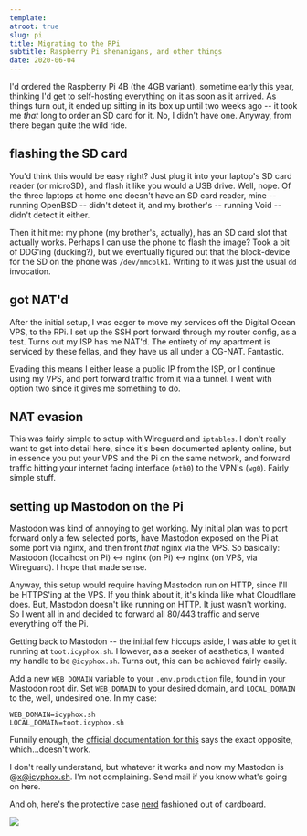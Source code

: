 ```yaml
---
template:
atroot: true
slug: pi
title: Migrating to the RPi
subtitle: Raspberry Pi shenanigans, and other things
date: 2020-06-04
---
```


I'd ordered the Raspberry Pi 4B (the 4GB variant), sometime early
this year, thinking I'd get to self-hosting everything on it as soon as
it arrived. As things turn out, it ended up sitting in its box up until
two weeks ago -- it took me _that_ long to order an SD card for it. No,
I didn't have one. Anyway, from there began quite the wild ride.

## flashing the SD card

You'd think this would be easy right? Just plug it into your laptop's SD
card reader (or microSD), and flash it like you would a USB drive. Well,
nope. Of the three laptops at home one doesn't have an SD card reader,
mine -- running OpenBSD -- didn't detect it, and my brother's -- running
Void -- didn't detect it either. 
 
Then it hit me: my phone (my brother's, actually), has an SD card slot
that actually works. Perhaps I can use the phone to flash the image?
Took a bit of DDG'ing (ducking?), but we eventually figured out that the
block-device for the SD on the phone was `/dev/mmcblk1`. Writing to it
was just the usual `dd` invocation.

## got NAT'd

After the initial setup, I was eager to move my services off the Digital
Ocean VPS, to the RPi. I set up the SSH port forward through my router
config, as a test. Turns out my ISP has me NAT'd. The entirety of my
apartment is serviced by these fellas, and they have us all under
a CG-NAT. Fantastic.

Evading this means I either lease a public IP from the ISP, or
I continue using my VPS, and port forward traffic from it via a tunnel.
I went with option two since it gives me something to do.

## NAT evasion

This was fairly simple to setup with Wireguard and `iptables`. I don't
really want to get into detail here, since it's been documented aplenty
online, but in essence you put your VPS and the Pi on the same network,
and forward traffic hitting your internet facing interface (`eth0`) 
to the VPN's (`wg0`). Fairly simple stuff.

## setting up Mastodon on the Pi

Mastodon was kind of annoying to get working. My initial plan was to
port forward only a few selected ports, have Mastodon exposed on the Pi
at some port via nginx, and then front _that_ nginx via the VPS. So
basically: Mastodon (localhost on Pi) <-> nginx (on Pi) <-> nginx (on
VPS, via Wireguard). I hope that made sense.

Anyway, this setup would require having Mastodon run on HTTP, since I'll
be HTTPS'ing at the VPS. If you think about it, it's kinda like what
Cloudflare does. But, Mastodon doesn't like running on HTTP. It just
wasn't working. So I went all in and decided to forward all 80/443
traffic and serve everything off the Pi.

Getting back to Mastodon -- the initial few hiccups aside, I was able to
get it running at `toot.icyphox.sh`. However, as a seeker of aesthetics,
I wanted my handle to be `@icyphox.sh`. Turns out, this can be achieved
fairly easily. 

Add a new `WEB_DOMAIN` variable to your `.env.production` file, found in
your Mastodon root dir. Set `WEB_DOMAIN` to your desired domain, and
`LOCAL_DOMAIN` to the, well, undesired one. In my case:

    WEB_DOMAIN=icyphox.sh
    LOCAL_DOMAIN=toot.icyphox.sh

Funnily enough, the 
[official documentation for this](https://github.com/tootsuite/documentation/blob/archive/Running-Mastodon/Serving_a_different_domain.md)
says the exact opposite, which...doesn't work.

I don't really understand, but whatever it works and now my Mastodon is
@[x@icyphox.sh](https://toot.icyphox.sh/@x). I'm not complaining. Send
mail if you know what's going on here.

And oh, here's the protective case [nerd](https://peppe.rs) fashioned
out of cardboard.

![](https://cdn.icyphox.sh/zn2I3.jpg)
